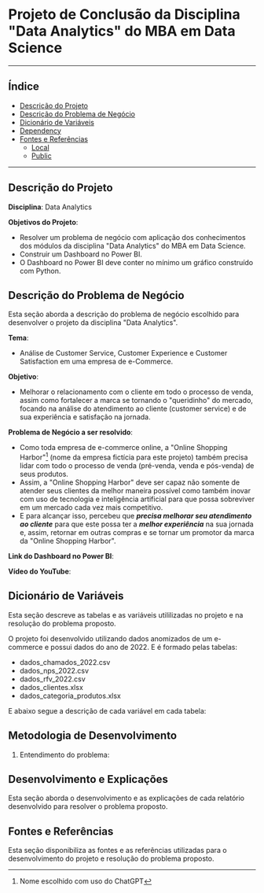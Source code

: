 # Projeto de Conclusão da Disciplina "Data Analytics" do MBA em Data Science

---

## Índice

<!--ts-->
   * [Descrição do Projeto](https://github.com/adriana-takahagui/mba-data-analytics/tree/main#descrição-do-projeto)
   * [Descrição do Problema de Negócio](https://github.com/adriana-takahagui/mba-data-analytics/tree/main#descrição-do-problema-de-negócio)
   * [Dicionário de Variáveis]()
   * [Dependency](#dependency)
   * [Fontes e Referências](https://github.com/adriana-takahagui/mba-data-analytics/tree/main#fontes-e-refer%C3%AAncias)
     * [Local](#local)
     * [Public](#public)
<!--te-->

---

## Descrição do Projeto

**Disciplina**: Data Analytics 

**Objetivos do Projeto**: 

- Resolver um problema de negócio com aplicação dos conhecimentos dos módulos da disciplina "Data Analytics" do MBA em Data Science. 
- Construir um Dashboard no Power BI. 
- O Dashboard no Power BI deve conter no mínimo um gráfico construído com Python. 

## Descrição do Problema de Negócio

Esta seção aborda a descrição do problema de negócio escolhido para desenvolver o projeto da disciplina "Data Analytics".

**Tema**: 

- Análise de Customer Service, Customer Experience e Customer Satisfaction em uma empresa de e-Commerce. 

**Objetivo**: 

- Melhorar o relacionamento com o cliente em todo o processo de venda, assim como fortalecer a marca se tornando o "queridinho" do mercado, focando na análise do atendimento ao cliente (customer service) e de sua experiência e satisfação na jornada. 

**Problema de Negócio a ser resolvido**: 

- Como toda empresa de e-commerce online, a "Online Shopping Harbor"[^1] (nome da empresa fictícia para este projeto) também precisa lidar com todo o processo de venda (pré-venda, venda e pós-venda) de seus produtos. 
- Assim, a "Online Shopping Harbor" deve ser capaz não somente de atender seus clientes da melhor maneira possível como também inovar com uso de tecnologia e inteligência artificial para que possa sobreviver em um mercado cada vez mais competitivo. 
- E para alcançar isso, percebeu que ***precisa melhorar seu atendimento ao cliente*** para que este possa ter a ***melhor experiência*** na sua jornada e, assim, retornar em outras compras e se tornar um promotor da marca da "Online Shopping Harbor".

**Link do Dashboard no Power BI**:

**Vídeo do YouTube**:

## Dicionário de Variáveis

Esta seção descreve as tabelas e as variáveis utililizadas no projeto e na resolução do problema proposto.

O projeto foi desenvolvido utilizando dados anomizados de um e-commerce e possui dados do ano de 2022. E é formado pelas tabelas:
- dados_chamados_2022.csv
- dados_nps_2022.csv
- dados_rfv_2022.csv
- dados_clientes.xlsx
- dados_categoria_produtos.xlsx

E abaixo segue a descrição de cada variável em cada tabela: 





## Metodologia de Desenvolvimento


1. Entendimento do problema:

## Desenvolvimento e Explicações 

Esta seção aborda o desenvolvimento e as explicações de cada relatório desenvolvido para resolver o problema proposto.

## Fontes e Referências

Esta seção disponibiliza as fontes e as referências utilizadas para o desenvolvimento do projeto e resolução do problema proposto. 

[^1]: Nome escolhido com uso do ChatGPT
